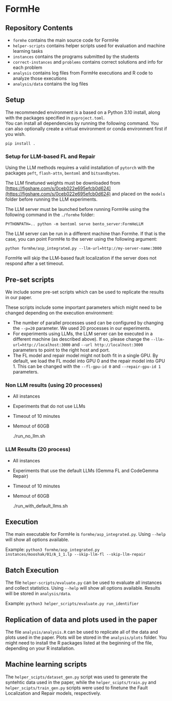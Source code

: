 # FormHe

## Repository Contents

- `formhe` contains the main source code for FormHe
- `helper-scripts` contains helper scripts used for evaluation and machine learning tasks
- `instances` contains the programs submitted by the students
- `correct-instances` and `problems` contains correct solutions and info for each problem
- `analysis` contains log files from FormHe executions and R code to analyze those executions
- `analysis/data` contains the log files

## Setup

The recommended environment is a based on a Python 3.10 install, along with the packages specified in `pyproject.toml`.  
You can install all dependencies by running the following command. You can also optionally create a virtual environment or conda environment first if you wish.

    pip install .

### Setup for LLM-based FL and Repair

Using the LLM methods requires a valid installation of `pytorch` with the packages `peft`, `flash-attn`, `bentoml` and `bitsandbytes`.

The LLM finetuned weights must be downloaded from [https://figshare.com/s/0ceb022e695efcb0d624](https://figshare.com/s/0ceb022e695efcb0d624) and placed on the `models` folder before running the LLM experiments.

The LLM server must be launched before running FormHe using the following command in the `./formhe` folder:

    PYTHONPATH=.. python -m bentoml serve bento_server:FormHeLLM

The LLM server can be run in a different machine than Formhe.
If that is the case, you can point FormHe to the server using the following argument:

    python formhe/asp_integrated.py --llm-url=http://my-server-name:3000

FormHe will skip the LLM-based fault localization if the server does not respond after a set timeout.

## Pre-set scripts

We include some pre-set scripts which can be used to replicate the results in our paper. 

These scripts include some important parameters which might need to be changed depending on the execution environment:

- The number of parallel processes used can be configured by changing the `--p=20` parameter. We used 20 processes in our experiments.
- For experiments using LLMs, the LLM server can be executed in a different machine (as described above). If so, please change the `--llm-url=http://localhost:3000` and `--url http://localhost:3000` parameters to point to the right host and port.
- The FL model and repair model might not both fit in a single GPU. By default, we load the FL model into GPU 0 and the repair model into GPU 1. This can be changed with the `--fl-gpu-id 0` and `--repair-gpu-id 1` parameters.

### Non LLM results (using 20 processes)
- All instances
- Experiments that do not use LLMs
- Timeout of 10 minutes
- Memout of 60GB


    ./run_no_llm.sh

### LLM Results (20 process)
- All instances
- Experiments that use the default LLMs (Gemma FL and CodeGemma Repair)
- Timeout of 10 minutes
- Memout of 60GB


    ./run_with_default_llms.sh

## Execution
The main executable for FormHe is `formhe/asp_integrated.py`. Using `--help` will show all options available.

Example: `python3 formhe/asp_integrated.py instances/mooshak/01/A_1_1.lp --skip-llm-fl --skip-llm-repair`

## Batch Execution

The file `helper-scripts/evaluate.py` can be used to evaluate all instances and collect statistics. Using `--help` will show all options available.
Results will be stored in `analysis/data`.

Example: `python3 helper_scripts/evaluate.py run_identifier`

## Replication of data and plots used in the paper

The file `analysis/analysis.R` can be used to replicate all of the data and plots used in the paper. Plots will be stored in the `analysis/plots` folder.
You might need to install the R packages listed at the beginning of the file, depending on your R installation.

## Machine learning scripts

The `helper_scipts/dataset_gen.py` script was used to generate the syntehtic data used in the paper, while the `helper_scipts/train.py` and `helper_scipts/train_gen.py` scripts were used to finetune the Fault Localization and Repair models, respectively.